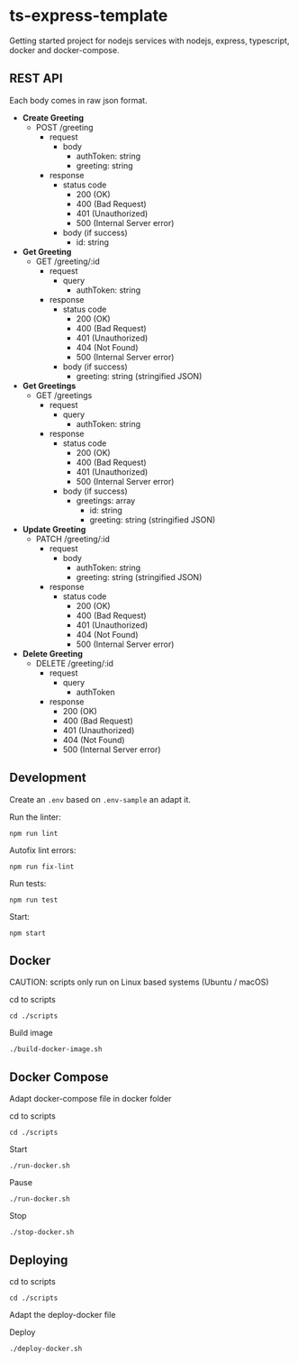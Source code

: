 # ts-express-template
Getting started project for nodejs services with nodejs, express, typescript, docker and docker-compose.


## REST API

Each body comes in raw json format.

- **Create Greeting**
  - POST /greeting
    - request
      - body
        - authToken: string
        - greeting: string
    - response
      - status code
        - 200 (OK)
        - 400 (Bad Request)
        - 401 (Unauthorized)
        - 500 (Internal Server error)
      - body (if success)
        - id: string
- **Get Greeting**
  - GET /greeting/:id
    - request
      - query
        - authToken: string
    - response
      - status code
        - 200 (OK)
        - 400 (Bad Request)
        - 401 (Unauthorized)
        - 404 (Not Found)
        - 500 (Internal Server error)
      - body (if success)
        - greeting: string (stringified JSON)
- **Get Greetings**
  - GET /greetings
    - request
      - query
        - authToken: string
    - response
      - status code
        - 200 (OK)
        - 400 (Bad Request)
        - 401 (Unauthorized)
        - 500 (Internal Server error)
      - body (if success)
        - greetings: array
          - id: string
          - greeting: string (stringified JSON)
- **Update Greeting**
  - PATCH /greeting/:id
    - request
      - body
        - authToken: string
        - greeting: string (stringified JSON)
    - response
      - status code
        - 200 (OK)
        - 400 (Bad Request)
        - 401 (Unauthorized)
        - 404 (Not Found)
        - 500 (Internal Server error)
- **Delete Greeting**
  - DELETE /greeting/:id
    - request
      - query
        - authToken
    - response
      - 200 (OK)
      - 400 (Bad Request)
      - 401 (Unauthorized)
      - 404 (Not Found)
      - 500 (Internal Server error)


## Development

Create an `.env` based on `.env-sample` an adapt it.

Run the linter:
```
npm run lint
```

Autofix lint errors:
```
npm run fix-lint
```

Run tests:
```
npm run test
```

Start:
```
npm start
```


## Docker

CAUTION: scripts only run on Linux based systems (Ubuntu / macOS)

cd to scripts
```
cd ./scripts
```

Build image
```
./build-docker-image.sh
```


## Docker Compose

Adapt docker-compose file in docker folder

cd to scripts
```
cd ./scripts
```

Start
```
./run-docker.sh
```


Pause
```
./run-docker.sh
```

Stop
```
./stop-docker.sh
```


## Deploying

cd to scripts
```
cd ./scripts
```

Adapt the deploy-docker file

Deploy
```
./deploy-docker.sh
```